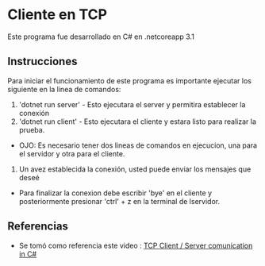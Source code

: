 # Cliente en TCP

Este programa fue desarrollado en C# en .netcoreapp 3.1

## Instrucciones

Para iniciar el funcionamiento de este programa es importante ejecutar los siguiente en la linea de comandos:

1. 'dotnet run server' - Esto ejecutara el server y permitira establecer la conexión
2. 'dotnet run client' - Esto ejecutara el cliente y estara listo para realizar la prueba.

- OJO: Es necesario tener dos lineas de comandos en ejecucion, una para el servidor y otra para el cliente.

1. Un avez establecida la conexión, usted puede enviar los mensajes que deseé

- Para finalizar la conexion debe escribir 'bye' en el cliente y posteriormente presionar 'ctrl' + z en la terminal de lservidor.

## Referencias

- Se tomó como referencia este video : [TCP Client / Server comunication in C#](https://www.youtube.com/watch?v=55mH-gYd0TQ)
